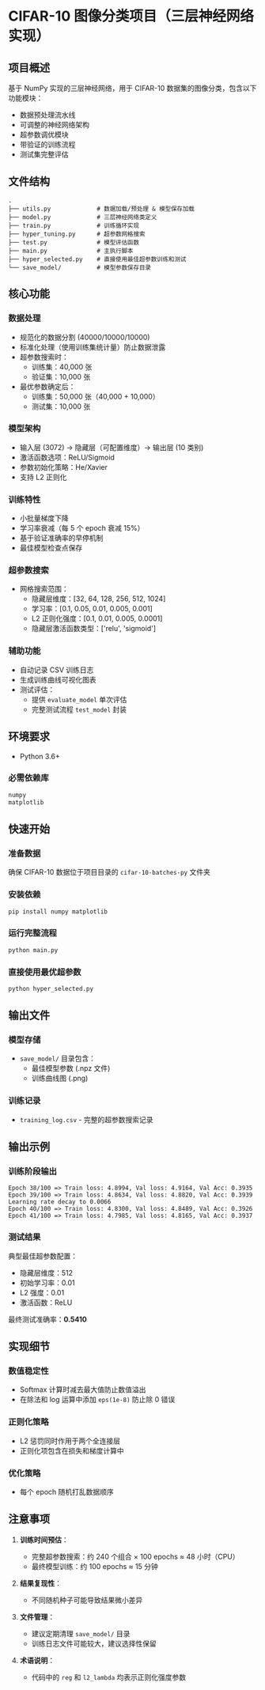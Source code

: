 
# CIFAR-10 图像分类项目（三层神经网络实现）

## 项目概述
基于 NumPy 实现的三层神经网络，用于 CIFAR-10 数据集的图像分类，包含以下功能模块：
- 数据预处理流水线
- 可调整的神经网络架构
- 超参数调优模块
- 带验证的训练流程
- 测试集完整评估

## 文件结构
```text
.
├── utils.py             # 数据加载/预处理 & 模型保存加载
├── model.py             # 三层神经网络类定义
├── train.py             # 训练循环实现
├── hyper_tuning.py      # 超参数网格搜索
├── test.py              # 模型评估函数
├── main.py              # 主执行脚本
├── hyper_selected.py    # 直接使用最佳超参数训练和测试
└── save_model/          # 模型参数保存目录
```

## 核心功能

### 数据处理
- 规范化的数据分割 (40000/10000/10000)
- 标准化处理（使用训练集统计量）防止数据泄露
- 超参数搜索时：
  - 训练集：40,000 张
  - 验证集：10,000 张
- 最优参数确定后：
  - 训练集：50,000 张（40,000 + 10,000）
  - 测试集：10,000 张

### 模型架构
- 输入层 (3072) → 隐藏层（可配置维度）→ 输出层 (10 类别)
- 激活函数选项：ReLU/Sigmoid
- 参数初始化策略：He/Xavier
- 支持 L2 正则化

### 训练特性
- 小批量梯度下降
- 学习率衰减（每 5 个 epoch 衰减 15%）
- 基于验证准确率的早停机制
- 最佳模型检查点保存

### 超参数搜索
- 网格搜索范围：
  - 隐藏层维度：[32, 64, 128, 256, 512, 1024]
  - 学习率：[0.1, 0.05, 0.01, 0.005, 0.001]
  - L2 正则化强度：[0.1, 0.01, 0.005, 0.0001]
  - 隐藏层激活函数类型：['relu', 'sigmoid']

### 辅助功能
- 自动记录 CSV 训练日志
- 生成训练曲线可视化图表
- 测试评估：
  - 提供 `evaluate_model` 单次评估
  - 完整测试流程 `test_model` 封装

## 环境要求
- Python 3.6+

### 必需依赖库
```bash
numpy
matplotlib
```

## 快速开始

### 准备数据
确保 CIFAR-10 数据位于项目目录的 `cifar-10-batches-py` 文件夹

### 安装依赖
```bash
pip install numpy matplotlib
```

### 运行完整流程
```bash
python main.py
```

### 直接使用最优超参数
```bash
python hyper_selected.py
```

## 输出文件

### 模型存储
- `save_model/` 目录包含：
  - 最佳模型参数 (.npz 文件)
  - 训练曲线图 (.png)

### 训练记录
- `training_log.csv` - 完整的超参数搜索记录

## 输出示例

### 训练阶段输出
```text
Epoch 38/100 => Train loss: 4.8994, Val loss: 4.9164, Val Acc: 0.3935
Epoch 39/100 => Train loss: 4.8634, Val loss: 4.8820, Val Acc: 0.3939
Learning rate decay to 0.0066
Epoch 40/100 => Train loss: 4.8300, Val loss: 4.8489, Val Acc: 0.3926
Epoch 41/100 => Train loss: 4.7985, Val loss: 4.8165, Val Acc: 0.3937
```

### 测试结果
典型最佳超参数配置：
- 隐藏层维度：512
- 初始学习率：0.01
- L2 强度：0.01
- 激活函数：ReLU

最终测试准确率：**0.5410**

## 实现细节

### 数值稳定性
- Softmax 计算时减去最大值防止数值溢出
- 在除法和 log 运算中添加 `eps(1e-8)` 防止除 0 错误

### 正则化策略
- L2 惩罚同时作用于两个全连接层
- 正则化项包含在损失和梯度计算中

### 优化策略
- 每个 epoch 随机打乱数据顺序

## 注意事项
1. **训练时间预估**：
   - 完整超参数搜索：约 240 个组合 × 100 epochs ≈ 48 小时（CPU）
   - 最终模型训练：约 100 epochs ≈ 15 分钟

2. **结果复现性**：
   - 不同随机种子可能导致结果微小差异

3. **文件管理**：
   - 建议定期清理 `save_model/` 目录
   - 训练日志文件可能较大，建议选择性保留

4. **术语说明**：
   - 代码中的 `reg` 和 `l2_lambda` 均表示正则化强度参数
```
